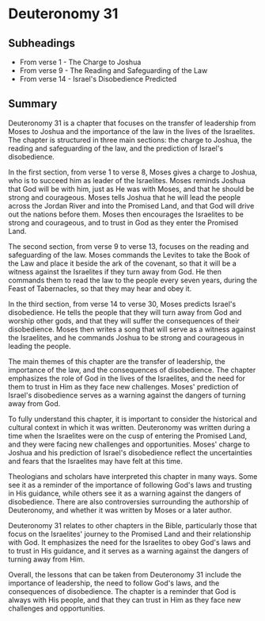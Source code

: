 # Deuteronomy 31

## Subheadings

* From verse 1 - The Charge to Joshua
* From verse 9 - The Reading and Safeguarding of the Law
* From verse 14 - Israel's Disobedience Predicted

## Summary

Deuteronomy 31 is a chapter that focuses on the transfer of leadership from Moses to Joshua and the importance of the law in the lives of the Israelites. The chapter is structured in three main sections: the charge to Joshua, the reading and safeguarding of the law, and the prediction of Israel's disobedience.

In the first section, from verse 1 to verse 8, Moses gives a charge to Joshua, who is to succeed him as leader of the Israelites. Moses reminds Joshua that God will be with him, just as He was with Moses, and that he should be strong and courageous. Moses tells Joshua that he will lead the people across the Jordan River and into the Promised Land, and that God will drive out the nations before them. Moses then encourages the Israelites to be strong and courageous, and to trust in God as they enter the Promised Land.

The second section, from verse 9 to verse 13, focuses on the reading and safeguarding of the law. Moses commands the Levites to take the Book of the Law and place it beside the ark of the covenant, so that it will be a witness against the Israelites if they turn away from God. He then commands them to read the law to the people every seven years, during the Feast of Tabernacles, so that they may hear and obey it.

In the third section, from verse 14 to verse 30, Moses predicts Israel's disobedience. He tells the people that they will turn away from God and worship other gods, and that they will suffer the consequences of their disobedience. Moses then writes a song that will serve as a witness against the Israelites, and he commands Joshua to be strong and courageous in leading the people.

The main themes of this chapter are the transfer of leadership, the importance of the law, and the consequences of disobedience. The chapter emphasizes the role of God in the lives of the Israelites, and the need for them to trust in Him as they face new challenges. Moses' prediction of Israel's disobedience serves as a warning against the dangers of turning away from God.

To fully understand this chapter, it is important to consider the historical and cultural context in which it was written. Deuteronomy was written during a time when the Israelites were on the cusp of entering the Promised Land, and they were facing new challenges and opportunities. Moses' charge to Joshua and his prediction of Israel's disobedience reflect the uncertainties and fears that the Israelites may have felt at this time.

Theologians and scholars have interpreted this chapter in many ways. Some see it as a reminder of the importance of following God's laws and trusting in His guidance, while others see it as a warning against the dangers of disobedience. There are also controversies surrounding the authorship of Deuteronomy, and whether it was written by Moses or a later author.

Deuteronomy 31 relates to other chapters in the Bible, particularly those that focus on the Israelites' journey to the Promised Land and their relationship with God. It emphasizes the need for the Israelites to obey God's laws and to trust in His guidance, and it serves as a warning against the dangers of turning away from Him.

Overall, the lessons that can be taken from Deuteronomy 31 include the importance of leadership, the need to follow God's laws, and the consequences of disobedience. The chapter is a reminder that God is always with His people, and that they can trust in Him as they face new challenges and opportunities.